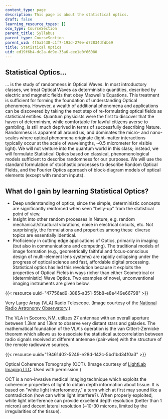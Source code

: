 ```yaml
---
content_type: page
description: This page is about the statistical optics.
draft: false
learning_resource_types: []
ocw_type: CourseSection
parent_title: Syllabus
parent_type: CourseSection
parent_uid: 4f5a3438-c1f7-193d-270e-d72834dfdb69
title: Statistical Optics
uid: ed19f6b4-dc2a-dd9e-33a6-eee1e0f66080
---
```

## Statistical Optics…

… is the study of randomness in Optical Waves. In most introductory classes, we treat Optical Waves as deterministic quantities, described by electric and magnetic fields that obey Maxwell's Equations. This treatment is sufficient for forming the foundation of understanding Optical phenomena. However, a wealth of additional phenomena and applications can be discovered by taking the next step of re-formulating optical fields as statistical entities. Quantum physicists were the first to discover that the haven of determinism, while comfortable for lawful citizens averse to gambling, is still much deprived in terms of successfully describing Nature. Randomness is apparent all around us, and dominates the micro- and nano-scales where optical phenomena originate (light-matter interactions typically occur at the scale of wavelengths, ~0.5 micrometer for visible light). We will not venture into the quantum world in this class; instead, we will formulate Statistical Optics based on classical, phenomenological models sufficient to describe randomness for our purposes. We will use the standard formulation of stochastic processes to describe Random Optical Fields, and the Fourier Optics approach of block-diagram models of optical elements (except with random inputs).

## What do I gain by learning Statistical Optics?

- Deep understanding of optics, since the simple, deterministic concepts are significantly reinforced when seen "belly-up" from the statistical point of view.
- Insight into other random processes in Nature, e.g. random mechanical/structural vibrations, noise in electrical circuits, etc. Not surprisingly, the formulations and properties among these  diverse topics are essentially identical.
- Proficiency in cutting edge applications of Optics, primarily in imaging (but also in communications and computing). The traditional models of image formation (e.g., geometrically faithful and focus-conscious design of multi-element lens systems) are rapidly collapsing under the progress of optical science and fast, affordable digital processing. Statistical optics has led this revolution because it exploits the properties of Optical Fields in ways richer than either Geometrical or (deterministic) Wave Optics. Two examples of novel, unconventional imaging instruments are given below.

{{< resource uuid="47756ad9-3885-a351-55b8-e8e449e66798" >}}

  
Very Large Array (VLA) Radio Telescope. (Image courtesy of the [National Radio Astronomy Observatory](https://blog.galaxyzoo.org/2013/12/13/were-observing-at-the-very-large-array/).)

The VLA in Socorro, NM, utilizes 27 antennae with an overall aperture between 1.3km and 13km to observe very distant stars and galaxies. The mathematical foundation of the VLA's operation is the van Cittert-Zernicke theorem which allows us to associate the statistical autocorrelation between radio signals received at different antennae (pair-wise) with the structure of the remote radiowave sources.

{{< resource uuid="19461402-5249-e28d-142c-5bd1bd34f0a3" >}}

  
Optical Coherence Tomography (OCT). (Image courtesy of [LightLab Imaging LLC](http://www.lightlabimaging.com/). Used with permission.)

OCT is a non-invasive medical imaging technique which exploits the coherence properties of light to obtain depth information about tissue. It is based on "white light interferometry," a term which at first may sound like a contradiction (how can white light interfere?). When properly exploited, white light interference can provide excellent depth resolution (better than 1 micron) and decent lateral resolution (~10-30 microns, limited by the irregularities of the tissue).